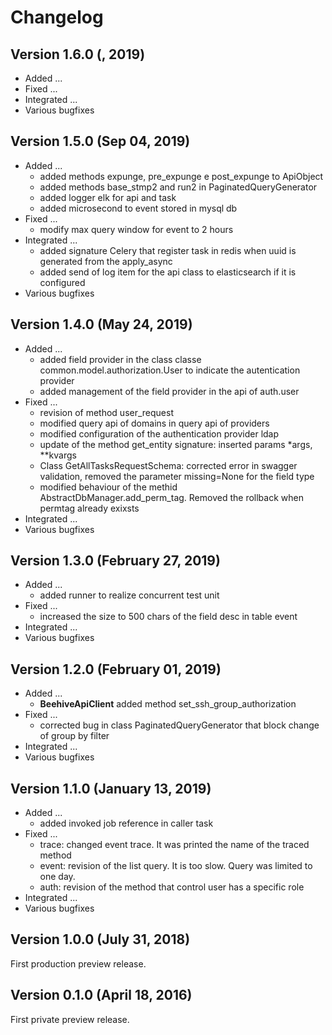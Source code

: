 # Changelog

## Version 1.6.0 (, 2019)

* Added ...
* Fixed ...
* Integrated ...
* Various bugfixes

## Version 1.5.0 (Sep 04, 2019)

* Added ...
    * added methods expunge, pre_expunge e post_expunge to ApiObject
    * added methods base_stmp2 and run2 in PaginatedQueryGenerator
    * added logger elk for api and task
    * added microsecond to event stored in mysql db
* Fixed ...
    * modify max query window for event to 2 hours
* Integrated ...
    * added signature Celery that register task in redis when uuid is generated from the apply_async
    * added send of log item for the api class to elasticsearch if it is configured
* Various bugfixes

## Version 1.4.0 (May 24, 2019)

* Added ...
    * added field provider in the class classe common.model.authorization.User to indicate the autentication provider
    * added management of the field provider in the api of auth.user
* Fixed ...
    * revision of method user_request
    * modified query api of domains in query api of providers
    * modified configuration of the authentication provider ldap
    * update of the method get_entity signature: inserted params *args, **kvargs
    * Class GetAllTasksRequestSchema: corrected error in swagger validation, removed the parameter missing=None for 
      the field type
    * modified behaviour of the methid AbstractDbManager.add_perm_tag. Removed the rollback when permtag already exixsts
* Integrated ...
* Various bugfixes

## Version 1.3.0 (February 27, 2019)

* Added ...
    * added runner to realize concurrent test unit 
* Fixed ...
    * increased the size to 500 chars of the field desc in table event 
* Integrated ...
* Various bugfixes

## Version 1.2.0 (February 01, 2019)

* Added ...
    * **BeehiveApiClient** added method set_ssh_group_authorization
* Fixed ...
    * corrected bug in class PaginatedQueryGenerator that block change of group by filter
* Integrated ...
* Various bugfixes

## Version 1.1.0 (January 13, 2019)

* Added ...
    * added invoked job reference in caller task
* Fixed ...
    * trace: changed event trace. It was printed the name of the traced method
    * event: revision of the list query. It is too slow. Query was limited to one day.
    * auth: revision of the method that control user has a specific role
* Integrated ...
* Various bugfixes

## Version 1.0.0 (July 31, 2018)

First production preview release.

## Version 0.1.0 (April 18, 2016)

First private preview release.